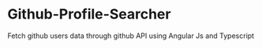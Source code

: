 # Github-Profile-Searcher
Fetch github users data through github API using Angular Js and Typescript

